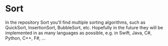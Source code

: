 # Sort

In the repository Sort you'll find multiple sorting algorithms, such as QuickSort, InsertionSort, BubbleSort, etc.
Hopefully in the future they will be implemented in as many languages as possible, e.g. in Swift, Java, C#, Python, C++, F#, ...
